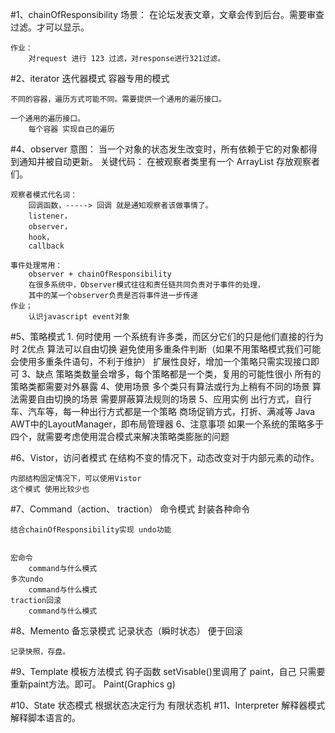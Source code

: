 #1、chainOfResponsibility
    场景：
        在论坛发表文章，文章会传到后台。需要审查过滤。才可以显示。
    
    作业：
        对request 进行 123 过滤，对response进行321过滤。 
        
#2、iterator 迭代器模式
    容器专用的模式
    
    不同的容器，遍历方式可能不同。需要提供一个通用的遍历接口。
    
    一个通用的遍历接口。
        每个容器 实现自己的遍历 
        
#4、observer
    意图：
        当一个对象的状态发生改变时，所有依赖于它的对象都得到通知并被自动更新。 
    关键代码：
        在被观察者类里有一个 ArrayList 存放观察者们。    
    
    观察者模式代名词：
        回调函数，-----> 回调 就是通知观察者该做事情了。
        listener，
        observer，
        hook，
        callback
        
    事件处理常用：
        observer + chainOfResponsibility
        在很多系统中，Observer模式往往和责任链共同负责对于事件的处理，
        其中的某一个observer负责是否将事件进一步传递
    作业；
        认识javascript event对象
 
#5、策略模式
     1. 何时使用
        一个系统有许多类，而区分它们的只是他们直接的行为时
     2优点
        算法可以自由切换
        避免使用多重条件判断（如果不用策略模式我们可能会使用多重条件语句，不利于维护）
        扩展性良好，增加一个策略只需实现接口即可
     3、缺点
        策略类数量会增多，每个策略都是一个类，复用的可能性很小
        所有的策略类都需要对外暴露
     4、使用场景
        多个类只有算法或行为上稍有不同的场景
        算法需要自由切换的场景
        需要屏蔽算法规则的场景
     5、应用实例
        出行方式，自行车、汽车等，每一种出行方式都是一个策略
        商场促销方式，打折、满减等
        Java AWT中的LayoutManager，即布局管理器
     6、注意事项
        如果一个系统的策略多于四个，就需要考虑使用混合模式来解决策略类膨胀的问题
        
        
#6、Vistor，访问者模式
    在结构不变的情况下，动态改变对于内部元素的动作。
    
    内部结构固定情况下，可以使用Vistor
    这个模式 使用比较少也
#7、Command（action、 traction） 命令模式
    封装各种命令
    
    结合chainOfResponsibility实现 undo功能
    
    
    宏命令
        command与什么模式
    多次undo
        command与什么模式
    traction回滚
        command与什么模式
#8、Memento 备忘录模式
    记录状态（瞬时状态）
    便于回滚
    
    记录快照，存盘。
#9、Template 模板方法模式
    钩子函数
    setVisable()里调用了 paint，自己 只需要重新paint方法。即可。
    Paint(Graphics g)
    
#10、State 状态模式
    根据状态决定行为
    有限状态机
#11、Interpreter 解释器模式
    解释脚本语言的。
